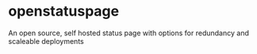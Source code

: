 # openstatuspage
An open source, self hosted status page with options for redundancy and scaleable deployments
